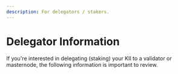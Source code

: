 ```yaml
---
description: For delegators / stakers.
---
```


# Delegator Information

If you're interested in delegating (staking) your KII to a validator or masternode, the following information is important to review.&#x20;
